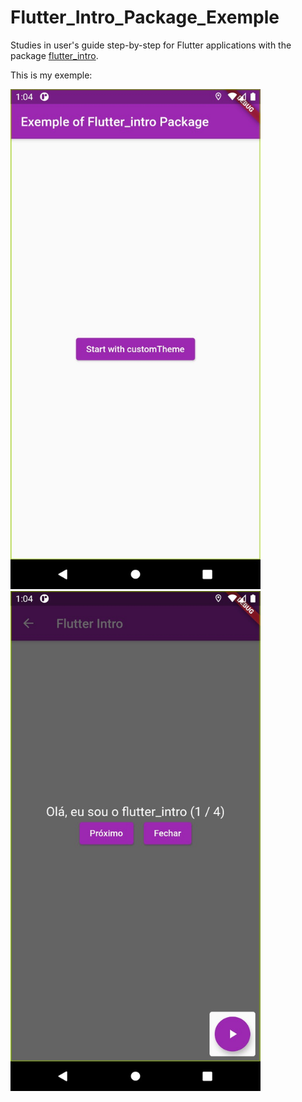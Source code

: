 # Flutter_Intro_Package_Exemple
Studies in user's guide step-by-step for Flutter applications with the package <a href=“https://pub.dev/packages/flutter_intro“ >flutter_intro</a>.
 
This is my exemple:

<img src="https://github.com/BarbaraLest/Flutter_Intro_Package_Exemple/blob/main/main.jpg" width="400" height="800" /><img src="https://github.com/BarbaraLest/Flutter_Intro_Package_Exemple/blob/main/intro.jpg" width="400" height="800" />
